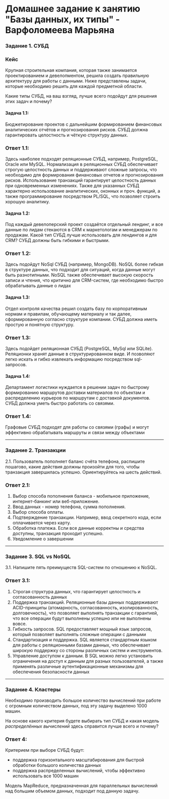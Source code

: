 # Домашнее задание к занятию "Базы данных, их типы" - Варфоломеева Марьяна

### Задание 1. СУБД

### Кейс
Крупная строительная компания, которая также занимается проектированием и девелопментом, решила создать 
правильную архитектуру для работы с данными. Ниже представлены задачи, которые необходимо решить для
каждой предметной области. 

Какие типы СУБД, на ваш взгляд, лучше всего подойдут для решения этих задач и почему? 
 
#### Задача 1.1:
 Бюджетирование проектов с дальнейшим формированием финансовых аналитических отчётов и прогнозирования рисков.
СУБД должна гарантировать целостность и чёткую структуру данных.

### Ответ 1.1:

 Здесь наиболее подходят реляционные СУБД, например, PostgreSQL, Oracle или MySQL. 
Нормализация в реляционных СУБД обеспечивает строгую целостность данных и поддерживают сложные запросы, что необходимо для 
формирования финансовых отчетов и прогнозирования рисков. Использование транзакций гарантирует целостность данных при 
одновременных изменениях. Также для указанных СУБД характерно использование аналитических, оконных и проч. функций, а также программирование
посредством PL/SQL, что позволяет строить хорошую аналитику.

#### Задача 1.2:
 Под каждый девелоперский проект создаётся отдельный лендинг, и все данные по лидам стекаются в CRM к 
маркетологам и менеджерам по продажам. Какой тип СУБД лучше использовать для лендингов и для CRM? 
СУБД должны быть гибкими и быстрыми.

### Ответ 1.2:

 Здесь подойдут NoSql СУБД (например, MongoDB). NoSQL более гибкая в структуре данных, что подходит для ситуаций, когда данные могут быть разнотипными.
 NoSQL также обеспечивает высокую скорость записи и чтения, что критично для CRM-систем, где необходимо быстро обрабатывать данные о лидах

#### Задача 1.3:
 Отдел контроля качества решил создать базу по корпоративным нормам и правилам, обучающему материалу 
и так далее, сформированную согласно структуре компании. СУБД должна иметь простую и понятную структуру.

### Ответ 1.3:
 Здесь подойдет реляционная СУБД (PostgreSQL, MySql или SQLite). Реляционки хранят данные в структурированном виде. И позволяют легко искать и гибко извлекать
информацию посредством sql-запросов.

#### Задача 1.4:
 Департамент логистики нуждается в решении задач по быстрому формированию маршрутов доставки материалов 
по объектам и распределению курьеров по маршрутам с доставкой документов. СУБД должна уметь быстро работать
со связями.

### Ответ 1.4:
  Графовые СУБД подходят для работы со связями (графы) и могут эффективно обрабатывать маршруты и связи между объектами

---

### Задание 2. Транзакции

2.1. Пользователь пополняет баланс счёта телефона, распишите пошагово, какие действия должны произойти для того, чтобы 
транзакция завершилась успешно. Ориентируйтесь на шесть действий.

### Ответ 2.1:

1. Выбор способа пополнения баланса - мобильное приложение, интернет-банкинг или веб-приложение.
1. Ввод данных - номер телефона, сумма пополнения. 
1. Выбор способа оплаты.
1. Подтверждение транзакции. Например, ввод секретного кода, если оплачивается через карту.
1. Обработка платежа. Если все данные корректны и средства доступны, транзакция проходит успешно.
1. Уведомление о завершении

---

### Задание 3. SQL vs NoSQL

3.1. Напишите пять преимуществ SQL-систем по отношению к NoSQL. 

### Ответ 3.1:


1. Строгая структура данных, что гарантирует целостность и согласованность данных
1. Поддержка транзакций. Реляционные базы данных поддерживают ACID-принципы (атомарность, согласованность, изолированность, долговечность), 
что позволяет выполнять транзакции с гарантией, что все операции будут выполнены успешно или не выполнены вовсе. 
1. Гибкость запросов. SQL предоставляет мощный язык запросов, который позволяет выполнять сложные операции с данными
1. Стандартизация и поддержка. SQL является стандартным языком для работы с реляционными базами данных, что обеспечивает 
широкую поддержку со стороны различных систем и инструментов.
1. Управление доступом к данным. В SQL можно легко установить ограничения на доступ к данным для разных пользователей, а также 
применять различные аутентификационные механизмы для обеспечения безопасности данных

---

### Задание 4. Кластеры

Необходимо производить большое количество вычислений при работе с огромным количеством данных, под эту задачу 
выделено 1000 машин. 

На основе какого критерия будете выбирать тип СУБД и какая модель *распределённых вычислений* 
здесь справится лучше всего и почему?

### Ответ 4:

Критерием при выборе СУБД будут: 
 - поддержка горизонтального масштабирования для быстрой обработки большого количества данных
 - поддержка распределенных вычислений, чтобы эффективно использовать все 1000 машин

Модель MapReduce, предназначенная для параллельных вычислений над большим объемом данных, подходит под данную задачу.